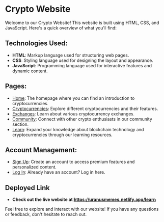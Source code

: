 # Crypto Website

Welcome to our Crypto Website! This website is built using HTML, CSS, and JavaScript. Here's a quick overview of what you'll find:

## Technologies Used:
- **HTML**: Markup language used for structuring web pages.
- **CSS**: Styling language used for designing the layout and appearance.
- **JavaScript**: Programming language used for interactive features and dynamic content.

## Pages:

- [Home](./index.html): The homepage where you can find an introduction to cryptocurrencies.
- [Cryptocurrencies](./cryptocurrencies.html): Explore different cryptocurrencies and their features.
- [Exchanges](./exchange.html): Learn about various cryptocurrency exchanges.
- [Community](./community.html): Connect with other crypto enthusiasts in our community section.
- [Learn](./learn.html): Expand your knowledge about blockchain technology and cryptocurrencies through our learning resources.

## Account Management:

- [Sign Up](./signup.html): Create an account to access premium features and personalized content.
- [Log In](./login.html): Already have an account? Log in here.



## Deployed Link

- **Check out the live website at https://uranusmemes.netlify.app/learn**

Feel free to explore and interact with our website! If you have any questions or feedback, don't hesitate to reach out.